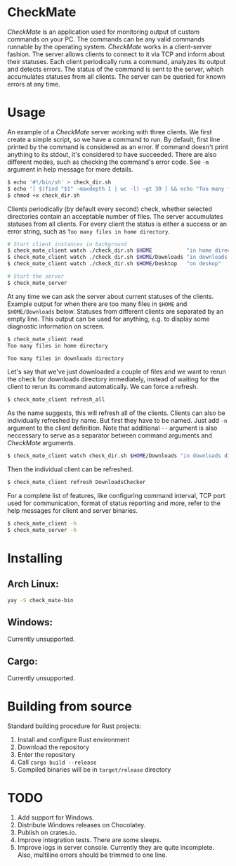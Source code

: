 # CheckMate

*CheckMate* is an application used for monitoring output of custom commands on your PC. The commands can be any valid commands runnable by the operating system. *CheckMate* works in a client-server fashion. The server allows clients to connect to it via TCP and inform about their statuses. Each client periodically runs a command, analyzes its output and detects errors. The status of the command is sent to the server, which accumulates statuses from all clients. The server can be queried for known errors at any time.



# Usage
An example of a *CheckMate* server working with three clients. We first create a simple script, so we have a command to run. By default, first line printed by the command is considered as an error. If command doesn't print anything to its stdout, it's considered to have succeeded. There are also different modes, such as checking the command's error code. See `-m` argument in help message for more details.
```bash
$ echo '#!/bin/sh' > check_dir.sh
$ echo '[ $(find "$1" -maxdepth 1 | wc -l) -gt 30 ] && echo "Too many files $2"' >> check_dir.sh
$ chmod +x check_dir.sh
```

Clients periodically (by default every second) check, whether selected directories contain an acceptable number of files. The server accumulates statuses from all clients. For every client the status is either a success or an error string, such as `Too many files in home directory`.
```bash
# Start client instances in background
$ check_mate_client watch ./check_dir.sh $HOME           "in home directory"      2>/dev/null &
$ check_mate_client watch ./check_dir.sh $HOME/Downloads "in downloads directory" 2>/dev/null &
$ check_mate_client watch ./check_dir.sh $HOME/Desktop   "on deskop"              2>/dev/null &

# Start the server
$ check_mate_server
```

At any time we can ask the server about current statuses of the clients. Example output for when there are too many files in `$HOME` and `$HOME/Downloads` below. Statuses from different clients are separated by an empty line. This output can be used for anything, e.g. to display some diagnostic information on screen.
```bash
$ check_mate_client read
Too many files in home directory

Too many files in downloads directory
```

Let's say that we've just downloaded a couple of files and we want to rerun the check for downloads directory immediately, instead of waiting for the client to rerun its command automatically. We can force a refresh.
```bash
$ check_mate_client refresh_all
```

As the name suggests, this will refresh all of the clients. Clients can also be individually refreshed by name. But first they have to be named. Just add `-n` argument to the client definition. Note that additional `--` argument is also neccessary to serve as a separator between command arguments and *CheckMate* arguments.
```bash
$ check_mate_client watch check_dir.sh $HOME/Downloads "in downloads directory" -- -n DownloadsChecker
```

Then the individual client can be refreshed.
```bash
$ check_mate_client refresh DownloadsChecker
```

For a complete list of features, like configuring command interval, TCP port used for communication, format of status reporting and more, refer to the help messages for client and server binaries.
```bash
$ check_mate_client -h
$ check_mate_server -h
```



# Installing
## Arch Linux:
```bash
yay -S check_mate-bin
```

## Windows:
Currently unsupported.

## Cargo:
Currently unsupported.



# Building from source
Standard building procedure for Rust projects:
1. Install and configure Rust environment
2. Download the repository
3. Enter the repository
4. Call `cargo build --release`
5. Compiled binaries will be in `target/release` directory



# TODO
1. Add support for Windows.
2. Distribute Windows releases on Chocolatey.
3. Publish on crates.io.
4. Improve integration tests. There are some sleeps.
5. Improve logs in server console. Currently they are quite incomplete. Also, multiline errors should be trimmed to one line.
